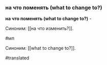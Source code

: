 ### на что поменять (what to change to?)

**на что поменять (what to change to?)** -

Синоним: [[на что изменить?]].

#мп

Синоним: [[what to change to?]].

#translated
